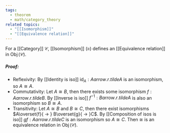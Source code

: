 ```yaml
---
tags:
  - theorem
  - math/category_theory
related topics:
  - "[[Isomorphism]]"
  - "[[Equivalence relation]]"
---
```

For a [[Category]] $\mathcal{C}$, [[Isomorphism]] ($\cong$) defines an [[Equivalence relation]] in $\operatorname{Obj}(\mathcal{C})$.
##### Proof:
- Reflexivity:
	By [[Identity is iso]] $\operatorname{id}_A: A arrow.r.tilde A$ is an isomorphism, so $A\cong A$.
- Commutativity:
	Let $A\cong B$, then there exists some isomorphism $f:A arrow.r.tilde B$. By [[Inverse is iso]] $f^{-1}:B arrow.r.tilde A$ is also an isomorphism so $B\cong A$.
- Transitivity:
	Let $A\cong B$ and $B\cong C$, then there exist isomorphisms $A\overset{f}{ -> } B\overset{g}{ -> }C$. By [[Composition of isos is iso]] $gf:A arrow.r.tilde C$ is an isomorphism so $A\cong C$.
Then $\cong$ is an equivalence relation in $\operatorname{Obj}(\mathcal{C})$.